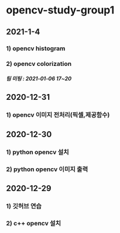 # opencv-study-group1

## 2021-1-4
### 1) opencv histogram
### 2) opencv colorization
##### 팀 미팅 : 2021-01-06 17~20

## 2020-12-31
### 1) opencv 이미지 전처리(픽셀,제공함수)

## 2020-12-30
### 1) python opencv 설치
### 2) python opencv 이미지 출력

## 2020-12-29
### 1) 깃허브 연습
### 2) c++ opencv 설치
